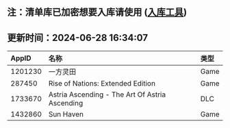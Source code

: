 ## 注：清单库已加密想要入库请使用 ([入库工具](https://github.com/BlankTMing/ManifestAutoUpdate/releases))

## 更新时间：2024-06-28 16:34:07
| AppID | 名称 | 类型  |
| :-------------------- | :----------------------------- | :----------- |
| 1201230 | 一方灵田| Game |
| 287450 | Rise of Nations: Extended Edition| Game |
| 1733670 | Astria Ascending - The Art Of Astria Ascending| DLC |
| 1432860 | Sun Haven| Game |
